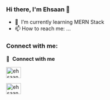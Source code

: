 ### Hi there, I'm Ehsaan 👋




- 🌱 &nbsp;I’m currently learning MERN Stack
- 📫 How to reach me: ...

### Connect with me:
  🔗 &nbsp;**Connect with me**
<p align="left">

  
<a href="https://linkedin.com/in/linked2ehsaan" target="blank"><img align="center" src="https://raw.githubusercontent.com/rahuldkjain/github-profile-readme-generator/master/src/images/icons/Social/linked-in-alt.svg" alt="ehsaan" height="30" width="40" /></a>
  

  
<a href="https://instagram.com/___ehsaan" target="blank"><img align="center" src="https://raw.githubusercontent.com/rahuldkjain/github-profile-readme-generator/master/src/images/icons/Social/instagram.svg" alt="ehsaan" height="30" width="40" /></a>
  
  
  
</p>
  
  
  <img alt='analytics' src='https://profile-counter.glitch.me/ehsaancode/count.svg' width='0px'>

